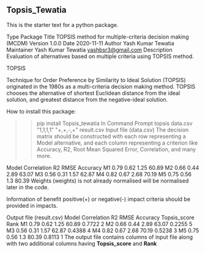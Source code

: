 ## Topsis_Tewatia

This is the starter text for a python package.

Type Package
Title TOPSIS method for multiple-criteria decision making (MCDM)
Version 1.0.0
Date 2020-11-11
Author Yash Kumar Tewatia
Maintainer Yash Kumar Tewatia <yashbsr3@gmail.com>
Description Evaluation of alternatives based on multiple criteria using TOPSIS method.

TOPSIS

Technique for Order Preference by Similarity to Ideal Solution (TOPSIS) originated in the 1980s as a multi-criteria decision making method. TOPSIS chooses the alternative of shortest Euclidean distance from the ideal solution, and greatest distance from the negative-ideal solution.

How to install this package:

> > pip install Topsis_tewatia
> > In Command Prompt
> > topsis data.csv "1,1,1,1" "+,+,-,+" result.csv
> > Input file (data.csv)
> > The decision matrix should be constructed with each row representing a Model alternative, and each column representing a criterion like Accuracy, R2, Root Mean Squared Error, Correlation, and many more.

Model Correlation R2 RMSE Accuracy
M1 0.79 0.62 1.25 60.89
M2 0.66 0.44 2.89 63.07
M3 0.56 0.31 1.57 62.87
M4 0.82 0.67 2.68 70.19
M5 0.75 0.56 1.3 80.39
Weights (weights) is not already normalised will be normalised later in the code.

Information of benefit positive(+) or negative(-) impact criteria should be provided in impacts.

Output file (result.csv)
Model Correlation R2 RMSE Accuracy Topsis_score Rank
M1 0.79 0.62 1.25 60.89 0.7722 2
M2 0.66 0.44 2.89 63.07 0.2255 5
M3 0.56 0.31 1.57 62.87 0.4388 4
M4 0.82 0.67 2.68 70.19 0.5238 3
M5 0.75 0.56 1.3 80.39 0.8113 1
The output file contains columns of input file along with two additional columns having **Topsis_score** and **Rank**
